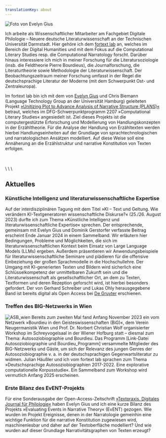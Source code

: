```yaml
---
translationKey: about
---
```



![Foto von Evelyn Gius](/images/Homepage-1.jpeg#floatright)

Ich arbeite als Wissenschaftlicher Mitarbeiter am Fachgebiet Digitale Philologie – Neuere deutsche Literaturwissenschaft an der Technischen Universität Darmstadt. Hier gehöre ich dem [fortext lab](https://fortext.org/de/) an, welches im Bereich der Digital Humanities und mit dem Fokus auf die Computational Literary Studies resp. die Computational Narratology forscht. Darüber hinaus interessiere ich mich in meiner Forschung für die Literatursoziologie (insb. die Feldtheorie Pierre Bourdieus), die Journalforschung, die Literaturtheorie sowie Methodologie der Literaturwissenschaft. Der Beobachtungszeitraum meiner Forschung umfasst in der Regel die deutschsprachige Literatur der Moderne (mit dem Schwerpunkt Ost- und Zentraleuropa).

Im fortext lab bin ich mit dem von [Evelyn Gius](https://evelyngius.de/de/) und Chris Biemann (Language Technology Group an der Universität Hamburg) geleiteten Projekt [»Unitizing Plot to Advance Analysis of Narrative Structure (PLANS)«](https://gepris.dfg.de/gepris/projekt/434552206?language=en) betraut, welches im DFG-Schwerpunktprogramm 2207 »Computational Literary Studies« angesiedelt ist. Ziel dieses Projekts ist die computergestützte Erforschung und Modellierung von Handlungskonzepten in der Erzähltheorie. Für die Analyse der Handlung von Erzähltexten werden hierbei Handlungseinheiten auf der Grundlage von sprachtechnologischen und narratologischen Ansätzen modelliert. Auf diese Weise soll eine Annäherung an die Erzählstruktur und narrative Konstitution von Texten erfolgen.



<br>
<br>
\
\
\

## Aktuelles


### Künstliche Intelligenz und literaturwissenschaftliche Expertise
Auf der interdisziplinären Tagung mit dem Titel »KI – Text und Geltung. Wie verändern KI-Textgeneratoren wissenschaftliche Diskurse?« (25./26. August 2023) durfte ich zum Thema »Künstliche Intelligenz und literaturwissenschaftliche Expertise« sprechen. Der entsprechende, gemeinsam mit Evelyn Gius und Dominik Gerstorfer verfasste Beitrag erscheint Ende Januar 2024 in einem Sammelband. Wir erläutern hier Bedingungen, Probleme und Möglichkeiten, die sich im literaturwissenschaftlichen Kontext beim Einsatz von Large Language Models (LLMs) ergeben. Außerdem präsentieren wir Anwendungsbeispiele für literaturwissenschaftliche Seminare und plädieren für die offensive Einbeziehung der großen Sprachmodelle in die Hochschullehre. Der Umgang mit KI-generierten Texten und Bildern wird sicherlich eine Schlüsselkompetenz der unmittelbaren Zukunft sein und die Literaturwissenschaft als gesellschaftlicher Ort, an dem zu Texten, Textformen und deren Rezeption geforscht wird, ist hierbei besonders gefordert. Der von Gerhard Schreiber und Lukas Ohly herausgegebene Band ist bereits digital als Open Access bei [De Gruyter](https://www.degruyter.com/document/isbn/9783111350967/html?lang=de) erschienen.


### Treffen des BIG-Netzwerks in Wien

![ASB_wien](/images/ASB-Wien.png#floatrightintext)
Bereits zum zweiten Mal fand Anfang November 2023 ein vom Netzwerk »Bourdieu in den Geisteswissenschaften (BiG)«, dem Verein Neugermanistik Wien und Prof. Dr. Norbert Christian Wolf organisierter Workshop im Schreyvogelsaal in der Wiener Hofburg statt – diesmal zum Thema: Autosoziobiographie und Bourdieu. Das Programm [Link-Datei Autosoziobiographie und Bourdieu_Programm] versammelte Mitglieder des BIG-Netzwerks und Gäste, um sich der Relevanz des jungen Genres der Autosoziobiographie v. a. in der deutschsprachigen Gegenwartsliteratur zu widmen. Julian Häußler und ich vom fortext lab sprachen zum Thema »Deutschsprachige Autosoziobiographien 2017-2022. Eine explorative computationelle Korpusstudie«. Ein Sammelband zum Workshop wird vermutlich Anfang 2025 erscheinen.


### Erste Bilanz des EvENT-Projekts 
Für eine Sonderausgabe der Open-Access-Zeitschrift [»Textpraxis. Digitales Journal für Philologie«](https://www.textpraxis.net/sonderausgabe-7) haben Evelyn Gius und ich eine kurze Bilanz des Projekts »Evaluating Events in Narrative Theory« (EvENT) gezogen. Wie wurden im Projekt Ereignisse, denen in der Narratologie gemeinhin eine wichtige Funktion für die narrative Konstitution zugewiesen wird, maschinenlesbar und daher auf der Textoberfläche modelliert? Und wie wurden auf dieser Grundlage Narrativitätsgraphen von Texten erzeugt?
